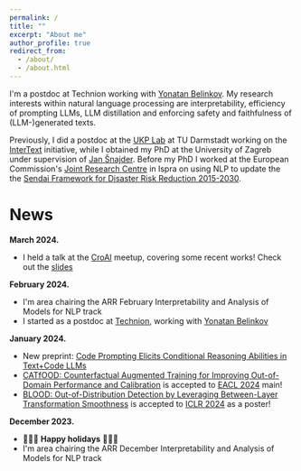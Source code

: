 ```yaml
---
permalink: /
title: ""
excerpt: "About me"
author_profile: true
redirect_from: 
  - /about/
  - /about.html
---
```


I'm a postdoc at Technion working with [Yonatan Belinkov](https://belinkov.com/). My research interests within natural language processing are interpretability, efficiency of prompting LLMs, LLM distillation and enforcing safety and faithfulness of (LLM-)generated texts.

Previously, I did a postdoc at the [UKP Lab](https://www.informatik.tu-darmstadt.de/ukp/ukp_home/index.en.jsp) at TU Darmstadt working on the [InterText](https://intertext.ukp-lab.de/) initiative, while I obtained my PhD at the University of Zagreb under supervision of [Jan Šnajder](http://www.zemris.fer.hr/~jan/). Before my PhD I worked at the European Commission's [Joint Research Centre](https://commission.europa.eu/about-european-commission/departments-and-executive-agencies/joint-research-centre_en) in Ispra on using NLP to update the the [Sendai Framework for Disaster Risk Reduction 2015-2030](https://www.undrr.org/publication/sendai-framework-disaster-risk-reduction-2015-2030). 

News
======
**March 2024.**
- I held a talk at the [CroAI](https://www.croai.org/) meetup, covering some recent works! Check out the [slides](https://docs.google.com/presentation/d/1RiIsuTzfxt7v8m2cVSsvXudKW-nPOE1Ss7gTIKYODF0/edit?usp=sharing)

**February 2024.**
- I'm area chairing the ARR February Interpretability and Analysis of Models for NLP track
- I started as a postdoc at [Technion](https://www.technion.ac.il/en/home-2/), working with [Yonatan Belinkov](https://belinkov.com/)

**January 2024.**
- New preprint: [Code Prompting Elicits Conditional Reasoning Abilities in Text+Code LLMs](https://arxiv.org/abs/2401.10065)
- [CATfOOD: Counterfactual Augmented Training for Improving Out-of-Domain Performance and Calibration](https://arxiv.org/abs/2309.07822) is accepted to [EACL 2024](https://2024.eacl.org/) main!
- [BLOOD: Out-of-Distribution Detection by Leveraging Between-Layer Transformation Smoothness](https://arxiv.org/abs/2310.02832) is accepted to [ICLR 2024](https://iclr.cc/) as a poster!

**December 2023.**
- 🎄🎄🎄 **Happy holidays** 🎄🎄🎄
- I'm area chairing the ARR December Interpretability and Analysis of Models for NLP track
